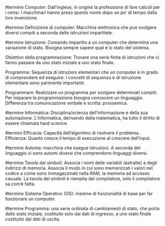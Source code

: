 
#termine 
Computer: Dall’inglese, in origine la professione di fare calcoli per i censi. I macchinari hanno preso questo nome dopo un po’ di tempo dalla loro invenzione.

#termine
Definizione di computer: Macchina elettronica che può svolgere diversi compiti a seconda delle istruzioni impartitele.


#termine 
Istruzione: Comando impartito a un computer che determina una variazione di stato.
Bisogna sempre sapere qual è lo stato del sistema.

Obiettivo della programmazione: Trovare una serie finita di istruzioni che ci fanno passare da uno stato iniziale a uno stato finale.

Programma: Sequenza di istruzioni elementari che un computer è in grado di comprendere ed eseguire.
I concetti di sequenza e di istruzione elementare sono parimente importanti.

Programmare: Realizzare un programma per svolgere determinati compiti.
Per imparare la programmazione bisogna conoscere un linguaggio.
Differenza tra comunicazione verbale e scritta: prossemica.


#termine
Informatica: Disciplina/scienza dell’informazione e della sua automazione.
L’informatica, derivando dalla matematica, ha tutto il diritto di essere chiamata hard science.

#termini
Efficacia: Capacità dell’algoritmo di risolvere il problema.
Efficienza: Quanto cresce il tempo di esecuzione al crescere dell’input.

#termine
Automa: macchina che esegue istruzioni.
A seconda del linguaggio ci sono automi diversi che comprendono linguaggi diversi.

#termine
Tavola dei simboli: Associa i nomi delle variabili (astratte) a degli indirizzi di memoria. Associa il modo in cui sono memorizzati i valori nel codice a come sono immagazzinati nella RAM, la memoria ad accesso casuale.
La tavola dei simboli è riempita dal compilatore, solo il compilatore sa com’è fatta.

#termine
Sistema Operativo (OS): insieme di funzionalità di base per far funzionare un computer.

#termine
Programma: una serie ordinata di cambiamenti di stato, che porta dallo stato iniziale, costituito solo dai dati di ingresso, a uno stato finale costituito dai dati di uscita.